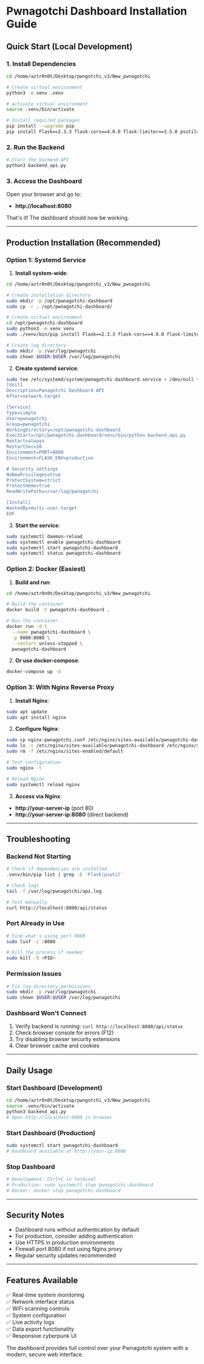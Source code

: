 # Pwnagotchi Dashboard Installation Guide

## Quick Start (Local Development)

### 1. Install Dependencies
```bash
cd /home/aztr0n0t/Desktop/pwngotchi_v3/New_pwnagotchi

# Create virtual environment
python3 -m venv .venv

# Activate virtual environment
source .venv/bin/activate

# Install required packages
pip install --upgrade pip
pip install Flask==2.3.3 flask-cors==4.0.0 flask-limiter==3.5.0 psutil==5.9.8 Werkzeug==2.3.7
```

### 2. Run the Backend
```bash
# Start the backend API
python3 backend_api.py
```

### 3. Access the Dashboard
Open your browser and go to:
- **http://localhost:8080**

That's it! The dashboard should now be working.

---

## Production Installation (Recommended)

### Option 1: Systemd Service

1. **Install system-wide**:
```bash
cd /home/aztr0n0t/Desktop/pwngotchi_v3/New_pwnagotchi

# Create installation directory
sudo mkdir -p /opt/pwnagotchi-dashboard
sudo cp -r . /opt/pwnagotchi-dashboard/

# Create virtual environment
cd /opt/pwnagotchi-dashboard
sudo python3 -m venv venv
sudo ./venv/bin/pip install Flask==2.3.3 flask-cors==4.0.0 flask-limiter==3.5.0 psutil==5.9.8 Werkzeug==2.3.7

# Create log directory
sudo mkdir -p /var/log/pwnagotchi
sudo chown $USER:$USER /var/log/pwnagotchi
```

2. **Create systemd service**:
```bash
sudo tee /etc/systemd/system/pwnagotchi-dashboard.service > /dev/null << 'EOF'
[Unit]
Description=Pwnagotchi Dashboard API
After=network.target

[Service]
Type=simple
User=pwnagotchi
Group=pwnagotchi
WorkingDirectory=/opt/pwnagotchi-dashboard
ExecStart=/opt/pwnagotchi-dashboard/venv/bin/python backend_api.py
Restart=always
RestartSec=10
Environment=PORT=8080
Environment=FLASK_ENV=production

# Security settings
NoNewPrivileges=true
ProtectSystem=strict
ProtectHome=true
ReadWritePaths=/var/log/pwnagotchi

[Install]
WantedBy=multi-user.target
EOF
```

3. **Start the service**:
```bash
sudo systemctl daemon-reload
sudo systemctl enable pwnagotchi-dashboard
sudo systemctl start pwnagotchi-dashboard
sudo systemctl status pwnagotchi-dashboard
```

### Option 2: Docker (Easiest)

1. **Build and run**:
```bash
cd /home/aztr0n0t/Desktop/pwngotchi_v3/New_pwnagotchi

# Build the container
docker build -t pwnagotchi-dashboard .

# Run the container
docker run -d \
  --name pwnagotchi-dashboard \
  -p 8080:8080 \
  --restart unless-stopped \
  pwnagotchi-dashboard
```

2. **Or use docker-compose**:
```bash
docker-compose up -d
```

### Option 3: With Nginx Reverse Proxy

1. **Install Nginx**:
```bash
sudo apt update
sudo apt install nginx
```

2. **Configure Nginx**:
```bash
sudo cp nginx-pwnagotchi.conf /etc/nginx/sites-available/pwnagotchi-dashboard
sudo ln -s /etc/nginx/sites-available/pwnagotchi-dashboard /etc/nginx/sites-enabled/
sudo rm -f /etc/nginx/sites-enabled/default

# Test configuration
sudo nginx -t

# Reload Nginx
sudo systemctl reload nginx
```

3. **Access via Nginx**:
- **http://your-server-ip** (port 80)
- **http://your-server-ip:8080** (direct backend)

---

## Troubleshooting

### Backend Not Starting
```bash
# Check if dependencies are installed
.venv/bin/pip list | grep -E 'Flask|psutil'

# Check logs
tail -f /var/log/pwnagotchi/api.log

# Test manually
curl http://localhost:8080/api/status
```

### Port Already in Use
```bash
# Find what's using port 8080
sudo lsof -i :8080

# Kill the process if needed
sudo kill -9 <PID>
```

### Permission Issues
```bash
# Fix log directory permissions
sudo mkdir -p /var/log/pwnagotchi
sudo chown $USER:$USER /var/log/pwnagotchi
```

### Dashboard Won't Connect
1. Verify backend is running: `curl http://localhost:8080/api/status`
2. Check browser console for errors (F12)
3. Try disabling browser security extensions
4. Clear browser cache and cookies

---

## Daily Usage

### Start Dashboard (Development)
```bash
cd /home/aztr0n0t/Desktop/pwngotchi_v3/New_pwnagotchi
source .venv/bin/activate
python3 backend_api.py
# Open http://localhost:8080 in browser
```

### Start Dashboard (Production)
```bash
sudo systemctl start pwnagotchi-dashboard
# Dashboard available at http://your-ip:8080
```

### Stop Dashboard
```bash
# Development: Ctrl+C in terminal
# Production: sudo systemctl stop pwnagotchi-dashboard
# Docker: docker stop pwnagotchi-dashboard
```

---

## Security Notes

- Dashboard runs without authentication by default
- For production, consider adding authentication
- Use HTTPS in production environments
- Firewall port 8080 if not using Nginx proxy
- Regular security updates recommended

---

## Features Available

✅ Real-time system monitoring  
✅ Network interface status  
✅ WiFi scanning controls  
✅ System configuration  
✅ Live activity logs  
✅ Data export functionality  
✅ Responsive cyberpunk UI  

The dashboard provides full control over your Pwnagotchi system with a modern, secure web interface.
